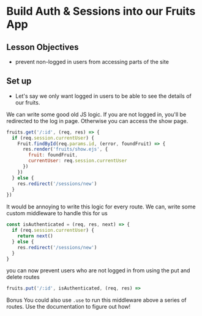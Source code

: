 # Build Auth & Sessions into our Fruits App

## Lesson Objectives

- prevent non-logged in users from accessing parts of the site

## Set up

- Let's say we only want logged in users to be able to see the details of our fruits.

We can write some good old JS logic. If you are not logged in, you'll be redirected to the log in page. Otherwise you can access the show page.

```js
fruits.get('/:id', (req, res) => {
  if (req.session.currentUser) {
    Fruit.findById(req.params.id, (error, foundFruit) => {
      res.render('fruits/show.ejs', {
        fruit: foundFruit,
        currentUser: req.session.currentUser
      })
    })
  } else {
    res.redirect('/sessions/new')
  }
})
```

It would be annoying to write this logic for every route. We can, write some custom middleware to handle this for us

```js
const isAuthenticated = (req, res, next) => {
  if (req.session.currentUser) {
    return next()
  } else {
    res.redirect('/sessions/new')
  }
}
```

you can now prevent users who are not logged in from using the put and delete routes

```js
fruits.put('/:id', isAuthenticated, (req, res) =>
```

Bonus
You could also use `.use` to run this middleware above a series of routes. Use the documentation to figure out how!
